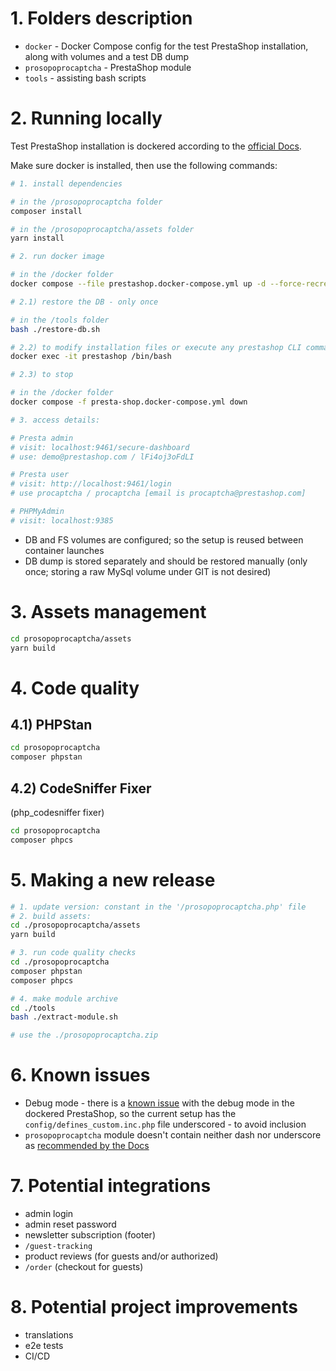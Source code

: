 # 1. Folders description

- `docker` - Docker Compose config for the test PrestaShop installation, along with volumes and a test DB dump
- `prosopoprocaptcha` - PrestaShop module
- `tools` - assisting bash scripts

# 2. Running locally

Test PrestaShop installation
is dockered according to the
[official Docs](https://devdocs.prestashop-project.org/8/basics/installation/environments/docker/).

Make sure docker is installed, then use the following commands:

```bash
# 1. install dependencies

# in the /prosopoprocaptcha folder
composer install

# in the /prosopoprocaptcha/assets folder
yarn install

# 2. run docker image

# in the /docker folder
docker compose --file prestashop.docker-compose.yml up -d --force-recreate

# 2.1) restore the DB - only once

# in the /tools folder
bash ./restore-db.sh

# 2.2) to modify installation files or execute any prestashop CLI commands:
docker exec -it prestashop /bin/bash

# 2.3) to stop

# in the /docker folder
docker compose -f presta-shop.docker-compose.yml down

# 3. access details:

# Presta admin
# visit: localhost:9461/secure-dashboard 
# use: demo@prestashop.com / lFi4oj3oFdLI

# Presta user
# visit: http://localhost:9461/login
# use procaptcha / procaptcha [email is procaptcha@prestashop.com]

# PHPMyAdmin
# visit: localhost:9385
```

* DB and FS volumes are configured; so the setup is reused between container launches
* DB dump is stored separately and should be restored manually (only once; storing a raw
  MySql volume under GIT is not desired)

# 3. Assets management

```bash
cd prosopoprocaptcha/assets
yarn build
```

# 4. Code quality

## 4.1) PHPStan

```bash 
cd prosopoprocaptcha
composer phpstan
```

## 4.2) CodeSniffer Fixer

(php_codesniffer fixer)

```bash
cd prosopoprocaptcha
composer phpcs
```

# 5. Making a new release

```bash
# 1. update version: constant in the '/prosopoprocaptcha.php' file
# 2. build assets:
cd ./prosopoprocaptcha/assets
yarn build

# 3. run code quality checks
cd ./prosopoprocaptcha
composer phpstan
composer phpcs

# 4. make module archive
cd ./tools
bash ./extract-module.sh

# use the ./prosopoprocaptcha.zip
```

# 6. Known issues

* Debug mode - there is a [known issue](https://github.com/PrestaShop/PrestaShop/issues/38771) with the debug mode in
  the dockered PrestaShop, so
  the current setup has the `config/defines_custom.inc.php` file underscored - to avoid inclusion
* `prosopoprocaptcha` module doesn't contain neither dash nor underscore
  as [recommended by the Docs](https://devdocs.prestashop-project.org/8/modules/creation/tutorial/)

# 7. Potential integrations

* admin login
* admin reset password
* newsletter subscription (footer)
* `/guest-tracking`
* product reviews (for guests and/or authorized)
* `/order` (checkout for guests)

# 8. Potential project improvements

* translations
* e2e tests
* CI/CD
